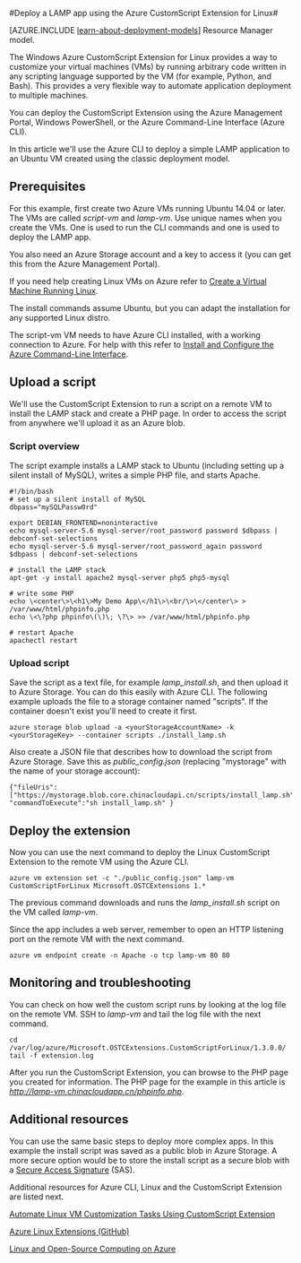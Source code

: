 <properties
	pageTitle="Use the CustomScript Extension on a Linux VM | Windows Azure"
	description="Learn how to use the CustomScript extension to deploy applications on Linux Virtual Machines in Azure created using the classic deployment model."
	editor="tysonn"
	manager="timlt"
	documentationCenter=""
	services="virtual-machines"
	authors="gbowerman"
	tags="azure-service-management"/>

<tags
	ms.service="virtual-machines"
	ms.date="02/23/2015"
	wacn.date=""/>

#Deploy a LAMP app using the Azure CustomScript Extension for Linux#

[AZURE.INCLUDE [learn-about-deployment-models](../includes/learn-about-deployment-models-classic-include.md)] Resource Manager model.


The Windows Azure CustomScript Extension for Linux provides a way to customize your virtual machines (VMs) by running arbitrary code written in any scripting language supported by the VM (for example, Python, and Bash). This provides a very flexible way to automate application deployment to multiple machines.

You can deploy the CustomScript Extension using the Azure Management Portal, Windows PowerShell, or the Azure Command-Line Interface (Azure CLI).

In this article we'll use the Azure CLI to deploy a simple LAMP application to an Ubuntu VM created using the classic deployment model.

## Prerequisites

For this example, first create two Azure VMs running Ubuntu 14.04 or later. The VMs are called *script-vm* and *lamp-vm*. Use unique names when you create the VMs. One is used to run the CLI commands and one is used to deploy the LAMP app.

You also need an Azure Storage account and a key to access it (you can get this from the Azure Management Portal).

If you need help creating Linux VMs on Azure refer to [Create a Virtual Machine Running Linux](/documentation/articles/virtual-machines-linux-tutorial).

The install commands assume Ubuntu, but you can adapt the installation for any supported Linux distro.

The script-vm VM needs to have Azure CLI installed, with a working connection to Azure. For help with this refer to [Install and Configure the Azure Command-Line Interface](/documentation/articles/xplat-cli-install).

## Upload a script

We'll use the CustomScript Extension to run a script on a remote VM to install the LAMP stack and create a PHP page. In order to access the script from anywhere we'll upload it as an Azure blob.

### Script overview

The script example installs a LAMP stack to Ubuntu (including setting up a silent install of MySQL), writes a simple PHP file, and starts Apache.

	#!/bin/bash
	# set up a silent install of MySQL
	dbpass="mySQLPassw0rd"

	export DEBIAN_FRONTEND=noninteractive
	echo mysql-server-5.6 mysql-server/root_password password $dbpass | debconf-set-selections
	echo mysql-server-5.6 mysql-server/root_password_again password $dbpass | debconf-set-selections

	# install the LAMP stack
	apt-get -y install apache2 mysql-server php5 php5-mysql  

	# write some PHP
	echo \<center\>\<h1\>My Demo App\</h1\>\<br/\>\</center\> > /var/www/html/phpinfo.php
	echo \<\?php phpinfo\(\)\; \?\> >> /var/www/html/phpinfo.php

	# restart Apache
	apachectl restart

### Upload script

Save the script as a text file, for example *lamp_install.sh*, and then upload it to Azure Storage. You can do this easily with Azure CLI. The following example uploads the file to a storage container named "scripts". If the container doesn't exist you'll need to create it first.

    azure storage blob upload -a <yourStorageAccountName> -k <yourStorageKey> --container scripts ./install_lamp.sh

Also create a JSON file that describes how to download the script from Azure Storage. Save this as *public_config.json* (replacing "mystorage" with the name of your storage account):

    {"fileUris":["https://mystorage.blob.core.chinacloudapi.cn/scripts/install_lamp.sh"], "commandToExecute":"sh install_lamp.sh" }


## Deploy the extension

Now you can use the next command to deploy the Linux CustomScript Extension to the remote VM using the Azure CLI.

    azure vm extension set -c "./public_config.json" lamp-vm CustomScriptForLinux Microsoft.OSTCExtensions 1.*

The previous command downloads and runs the *lamp_install.sh* script on the VM called *lamp-vm*.

Since the app includes a web server, remember to open an HTTP listening port on the remote VM with the next command.

    azure vm endpoint create -n Apache -o tcp lamp-vm 80 80

## Monitoring and troubleshooting

You can check on how well the custom script runs by looking at the log file on the remote VM. SSH to *lamp-vm* and tail the log file with the next command.

    cd /var/log/azure/Microsoft.OSTCExtensions.CustomScriptForLinux/1.3.0.0/
    tail -f extension.log

After you run the CustomScript Extension, you can browse to the PHP page you created for information. The PHP page for the example in this article is *http://lamp-vm.chinacloudapp.cn/phpinfo.php*.

## Additional resources

You can use the same basic steps to deploy more complex apps. In this example the install script was saved as a public blob in Azure Storage. A more secure option would be to store the install script as a secure blob with a [Secure Access Signature](https://msdn.microsoft.com/zh-cn/library/azure/ee395415.aspx) (SAS).

Additional resources for Azure CLI, Linux and the CustomScript Extension are listed next.

[Automate Linux VM Customization Tasks Using CustomScript Extension](https://azure.microsoft.com/blog/2014/08/20/automate-linux-vm-customization-tasks-using-customscript-extension/)

[Azure Linux Extensions (GitHub)](https://github.com/Azure/azure-linux-extensions)

[Linux and Open-Source Computing on Azure](/documentation/articles/virtual-machines-linux-opensource)
